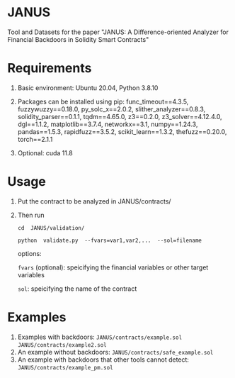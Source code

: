 # JANUS
Tool and Datasets for the paper "JANUS: A Difference-oriented Analyzer for Financial Backdoors in Solidity Smart Contracts"
# Requirements
1. Basic environment:
Ubuntu 20.04, Python 3.8.10

2. Packages can be installed using pip:  func_timeout==4.3.5, fuzzywuzzy==0.18.0, py_solc_x==2.0.2, slither_analyzer==0.8.3, solidity_parser==0.1.1, tqdm==4.65.0, z3==0.2.0, z3_solver==4.12.4.0, dgl==1.1.2, matplotlib==3.7.4, networkx==3.1, numpy==1.24.3, pandas==1.5.3, rapidfuzz==3.5.2, scikit_learn==1.3.2, thefuzz==0.20.0, torch==2.1.1

3. Optional:
cuda 11.8
# Usage
1. Put the contract to be analyzed in JANUS/contracts/

2. Then run 

   `cd  JANUS/validation/`   

   `python  validate.py  --fvars=var1,var2,...  --sol=filename`

     options:

     `fvars` (optional): speicifying the financial variables or other target variables

     `sol`:  speicifying the name of the contract 
# Examples
1. Examples with backdoors: `JANUS/contracts/example.sol` `JANUS/contracts/example2.sol`
2. An example without backdoors: `JANUS/contracts/safe_example.sol `
3. An example with backdoors that other tools cannot detect: `JANUS/contracts/example_pm.sol`
